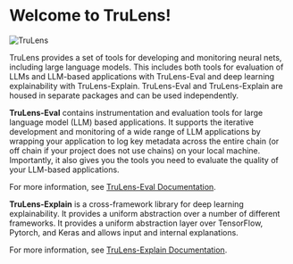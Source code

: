 # Welcome to TruLens!

![TruLens](https://www.trulens.org/Assets/image/Neural_Network_Explainability.png)

TruLens provides a set of tools for developing and monitoring neural nets, including large language models. This includes both tools for evaluation of LLMs and LLM-based applications with TruLens-Eval and deep learning explainability with TruLens-Explain. TruLens-Eval and TruLens-Explain are housed in separate packages and can be used independently.

**TruLens-Eval** contains instrumentation and evaluation tools for large language model (LLM) based applications. It supports the iterative development and monitoring of a wide range of LLM applications by wrapping your application to log key metadata across the entire chain (or off chain if your project does not use chains) on your local machine. Importantly, it also gives you the tools you need to evaluate the quality of your LLM-based applications.

For more information, see [TruLens-Eval Documentation](trulens_eval/install.md).

**TruLens-Explain** is a cross-framework library for deep learning explainability. It provides a uniform abstraction over a number of different frameworks. It provides a uniform abstraction layer over TensorFlow, Pytorch, and Keras and allows input and internal explanations.

For more information, see [TruLens-Explain Documentation](trulens_explain/install.md).

